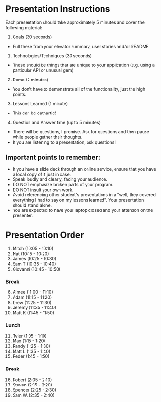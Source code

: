 # Presentation Instructions

Each presentation should take approximately 5 minutes and cover the following material:

1. Goals (30 seconds)
  * Pull these from your elevator summary, user stories and/or README
1. Technologies/Techniques (30 seconds)
  * These should be things that are unique to your application (e.g. using a particular API or unusual gem)
2. Demo (2 minutes)
  * You don't have to demonstrate all of the functionality, just the high points.
3. Lessons Learned (1 minute)
  * This can be cathartic!
4. Question and Answer time (up to 5 minutes)
  * There will be questions, I promise.  Ask for questions and then pause while people gather their thoughts.
  * If you are listening to a presentation, ask questions!

## Important points to remember:

* If you have a slide deck through an online service, ensure that you have a local copy of it just in case.
* Speak loudly and clearly, facing your audience.
* DO NOT emphasize broken parts of your program.
* DO NOT insult your own work.
* Avoid referencing other student's presentations in a "well, they covered everything I had to say on my lessons learned".  Your presentation should stand alone.
* You are expected to have your laptop closed and your attention on the presenter.

# Presentation Order

  1. Mitch (10:05 - 10:10)
  2. Nat (10:15 - 10:20)
  3. James (10:25 - 10:30)
  4. Sam T (10:35 - 10:40)
  5. Giovanni (10:45 - 10:50)

### Break

  6. Aimee (11:00 - 11:10)
  7. Adam (11:15 - 11:20)
  8. Drew (11:25 - 11:30)
  9. Jeremy (11:35 - 11:40)
  10. Matt K (11:45 - 11:50)

### Lunch

  11. Tyler (1:05 - 1:10)
  12. Max (1:15 - 1:20)
  13. Randy (1:25 - 1:30)
  14. Matt L (1:35 - 1:40)
  15. Peder (1:45 - 1:50)

### Break

  16. Robert (2:05 - 2:10)
  17. Steven (2:15 - 2:20)
  18. Spencer (2:25 - 2:30)
  19. Sam W. (2:35 - 2:40)

